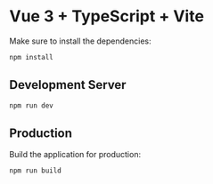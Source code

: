 # Vue 3 + TypeScript + Vite

Make sure to install the dependencies:

```bash
npm install
```

## Development Server

```bash
npm run dev
```

## Production

Build the application for production:

```bash
npm run build
```
